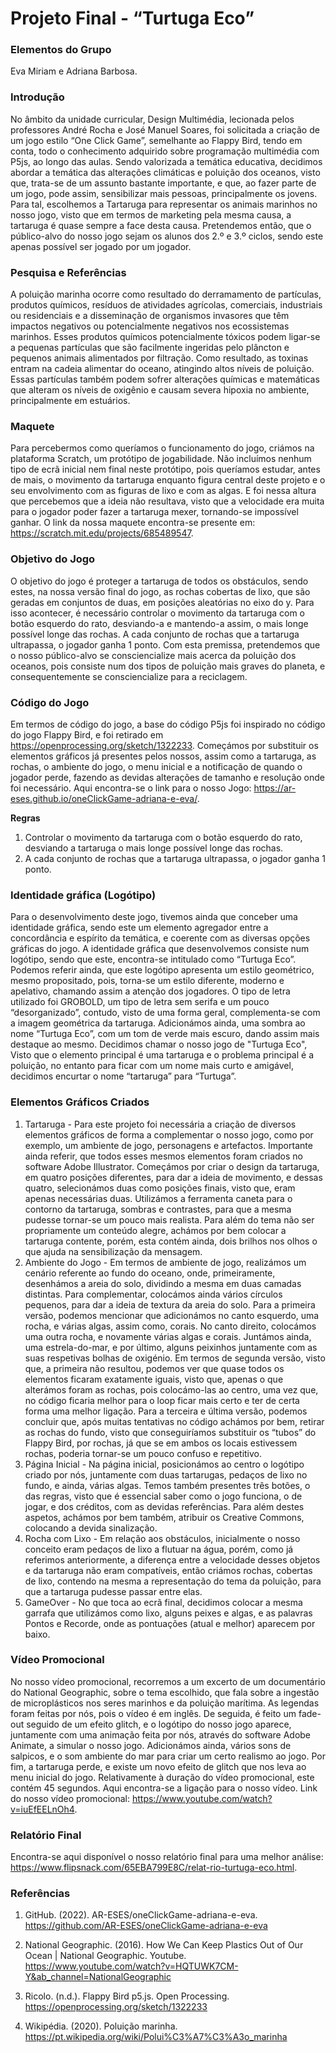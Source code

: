# Projeto Final - “Turtuga Eco”

### Elementos do Grupo

Eva Miriam e Adriana Barbosa.

### Introdução

No âmbito da unidade curricular, Design Multimédia, lecionada pelos professores André Rocha e José Manuel Soares, foi solicitada a criação de um jogo estilo “One Click Game”, semelhante ao Flappy Bird, tendo em conta, todo o conhecimento adquirido sobre programação multimédia com P5js, ao longo das aulas. Sendo valorizada a temática educativa, decidimos abordar a temática das alterações climáticas e poluição dos oceanos, visto que, trata-se de um assunto bastante importante, e que, ao fazer parte de um jogo, pode assim, sensibilizar mais pessoas, principalmente os jovens. Para tal, escolhemos a Tartaruga para representar os animais marinhos no nosso jogo, visto que em termos de marketing pela mesma causa, a tartaruga é quase sempre a face desta causa. Pretendemos então, que o público-alvo do nosso jogo sejam os alunos dos 2.º e 3.º ciclos, sendo este apenas possível ser jogado por um jogador.

### Pesquisa e Referências

A poluição marinha ocorre como resultado do derramamento de partículas, produtos químicos, resíduos de atividades agrícolas, comerciais, industriais ou residenciais e a disseminação de organismos invasores que têm impactos negativos ou potencialmente negativos nos ecossistemas marinhos. Esses produtos químicos potencialmente tóxicos podem ligar-se a pequenas partículas que são facilmente ingeridas pelo plâncton e pequenos animais alimentados por filtração. Como resultado, as toxinas entram na cadeia alimentar do oceano, atingindo altos níveis de poluição. Essas partículas também podem sofrer alterações químicas e matemáticas que alteram os níveis de oxigênio e causam severa hipoxia no ambiente, principalmente em estuários.

### Maquete

Para percebermos como queríamos o funcionamento do jogo, criámos na plataforma Scratch, um protótipo de jogabilidade. Não incluímos nenhum tipo de ecrã inicial nem final neste protótipo, pois queríamos estudar, antes de mais, o movimento da tartaruga enquanto figura central deste projeto e o seu envolvimento com as figuras de lixo e com as algas. E foi nessa altura que percebemos que a ideia não resultava, visto que a velocidade era muita para o jogador poder fazer a tartaruga mexer, tornando-se impossível ganhar. O link da nossa maquete encontra-se presente em: https://scratch.mit.edu/projects/685489547.

### Objetivo do Jogo

O objetivo do jogo é proteger a tartaruga de todos os obstáculos, sendo estes, na nossa versão final do jogo, as rochas cobertas de lixo, que são geradas em conjuntos de duas, em posições aleatórias no eixo do y. Para isso acontecer, é necessário controlar o movimento da tartaruga com o botão esquerdo do rato, desviando-a e mantendo-a assim, o mais longe possível longe das rochas. A cada conjunto de rochas que a tartaruga ultrapassa, o jogador ganha 1 ponto. Com esta premissa, pretendemos que o nosso público-alvo se consciencialize mais acerca da poluição dos oceanos, pois consiste num dos tipos de poluição mais graves do planeta, e consequentemente se consciencialize para a reciclagem.

### Código do Jogo

Em termos de código do jogo, a base do código P5js foi inspirado no código do jogo Flappy Bird, e foi retirado em https://openprocessing.org/sketch/1322233. Começámos por substituir os elementos gráficos já presentes pelos nossos, assim como a tartaruga, as rochas, o ambiente do jogo, o menu inicial e a notificação de quando o jogador perde, fazendo as devidas alterações de tamanho e resolução onde foi necessário. Aqui encontra-se o link para o nosso Jogo: https://ar-eses.github.io/oneClickGame-adriana-e-eva/.

**Regras**

1. Controlar o movimento da tartaruga com o botão esquerdo do rato, desviando a tartaruga o mais longe possível longe das rochas.
2. A cada conjunto de rochas que a tartaruga ultrapassa, o jogador ganha 1 ponto.

### Identidade gráfica (Logótipo)

Para o desenvolvimento deste jogo, tivemos ainda que conceber uma identidade gráfica, sendo este um elemento agregador entre a concordância e espírito da temática, e coerente com as diversas opções gráficas do jogo. A identidade gráfica que desenvolvemos consiste num logótipo, sendo que este, encontra-se intitulado como “Turtuga Eco”. Podemos referir ainda, que este logótipo apresenta um estilo geométrico, mesmo propositado, pois, torna-se um estilo diferente, moderno e apelativo, chamando assim a atenção dos jogadores. O tipo de letra utilizado foi GROBOLD, um tipo de letra sem serifa e um pouco “desorganizado”, contudo, visto de uma forma geral, complementa-se com a imagem geométrica da tartaruga. Adicionámos ainda, uma sombra ao nome “Turtuga Eco”, com um tom de verde mais escuro, dando assim mais destaque ao mesmo. Decidimos chamar o nosso jogo de "Turtuga Eco", Visto que o elemento principal é uma tartaruga e o problema principal é a poluição, no entanto para ficar com um nome mais curto e amigável, decidimos encurtar o nome “tartaruga” para “Turtuga”.

### Elementos Gráficos Criados
1. Tartaruga - Para este projeto foi necessária a criação de diversos elementos gráficos de forma a complementar o nosso jogo, como por exemplo, um ambiente de jogo, personagens e artefactos. Importante ainda referir, que todos esses mesmos elementos foram criados no software Adobe Illustrator. Começámos por criar o design da tartaruga, em quatro posições diferentes, para dar a ideia de movimento, e dessas quatro, selecionámos duas como posições finais, visto que, eram apenas necessárias duas. Utilizámos a ferramenta caneta para o contorno da tartaruga, sombras e contrastes, para que a mesma pudesse tornar-se um pouco mais realista. Para além do tema não ser propriamente um conteúdo alegre, achámos por bem colocar a tartaruga contente, porém, esta contém ainda, dois brilhos nos olhos o que ajuda na sensibilização da mensagem.
2. Ambiente do Jogo - Em termos de ambiente de jogo, realizámos um cenário referente ao fundo do oceano, onde, primeiramente, desenhámos a areia do solo, dividindo a mesma em duas camadas distintas. Para complementar, colocámos ainda vários círculos pequenos, para dar a ideia de textura da areia do solo. Para a primeira versão, podemos mencionar que adicionámos no canto esquerdo, uma rocha, e várias algas, assim como, corais. No canto direito, colocámos uma outra rocha, e novamente várias algas e corais. Juntámos ainda, uma estrela-do-mar, e por último, alguns peixinhos juntamente com as suas respetivas bolhas de oxigénio. Em termos de segunda versão, visto que, a primeira não resultou, podemos ver que quase todos os elementos ficaram exatamente iguais, visto que, apenas o que alterámos foram as rochas, pois colocámo-las ao centro, uma vez que, no código ficaria melhor para o loop ficar mais certo e ter de certa forma uma melhor ligação. Para a terceira e última versão, podemos concluir que, após muitas tentativas no código achámos por bem, retirar as rochas do fundo, visto que conseguiríamos substituir os “tubos” do Flappy Bird, por rochas, já que se em ambos os locais estivessem rochas, poderia tornar-se um pouco confuso e repetitivo. 
3. Página Inicial - Na página inicial, posicionámos ao centro o logótipo criado por nós, juntamente com duas tartarugas, pedaços de lixo no fundo, e ainda, várias algas. Temos também presentes três botões, o das regras, visto que é essencial saber como o jogo funciona, o de jogar, e dos créditos, com as devidas referências. Para além destes aspetos, achámos por bem também, atribuir os Creative Commons, colocando a devida sinalização.
4. Rocha com Lixo - Em relação aos obstáculos, inicialmente o nosso conceito eram pedaços de lixo a flutuar na água, porém, como já referimos anteriormente, a diferença entre a velocidade desses objetos e da tartaruga não eram compatíveis, então criámos rochas, cobertas de lixo, contendo na mesma a representação do tema da poluição, para que a tartaruga pudesse passar entre elas.
5. GameOver - No que toca ao ecrã final, decidimos colocar a mesma garrafa que utilizámos como lixo, alguns peixes e algas, e as palavras Pontos e Recorde, onde as pontuações (atual e melhor) aparecem por baixo.

### Vídeo Promocional

No nosso vídeo promocional, recorremos a um excerto de um documentário do National Geographic, sobre o tema escolhido, que fala sobre a ingestão de microplásticos  nos seres marinhos e da poluição marítima. As legendas foram feitas por nós, pois o vídeo é em inglês. De seguida, é feito um fade-out seguido de um efeito glitch, e o logótipo do nosso jogo aparece, juntamente com uma animação feita por nós, através do software Adobe Animate, a simular o nosso jogo. Adicionámos ainda, vários sons de salpicos, e o som ambiente do mar para criar um certo realismo ao jogo. Por fim, a tartaruga perde, e existe um novo efeito de glitch que nos leva ao menu inicial do jogo. Relativamente à duração do vídeo promocional, este contém 45 segundos. Aqui encontra-se a ligação para o nosso vídeo. Link do nosso vídeo promocional: https://www.youtube.com/watch?v=iuEfEELnOh4.

### Relatório Final

Encontra-se aqui disponível o nosso relatório final para uma melhor análise: https://www.flipsnack.com/65EBA799E8C/relat-rio-turtuga-eco.html.

### Referências

1. GitHub. (2022). AR-ESES/oneClickGame-adriana-e-eva. https://github.com/AR-ESES/oneClickGame-adriana-e-eva 

2. National Geographic. (2016). How We Can Keep Plastics Out of Our Ocean | National Geographic. Youtube. https://www.youtube.com/watch?v=HQTUWK7CM-Y&ab_channel=NationalGeographic

3. Ricolo. (n.d.). Flappy Bird p5.js. Open Processing. https://openprocessing.org/sketch/1322233

4. Wikipédia. (2020). Poluição marinha. https://pt.wikipedia.org/wiki/Polui%C3%A7%C3%A3o_marinha
